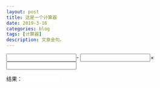 ```yaml
---
layout: post
title: 这是一个计算器
date: 2019-3-16
categories: blog
tags: [计算器]
description: 文章金句。
---
```


<html>
<head>
<meta http-equiv="Content-Type" content="text/html; charset=utf-8" />
<script type="text/javascript">
function sum(obj) {
var a = document.getElementById("a");
var b = document.getElementById("b");
var c = document.getElementById("c");
if(a.value!='')
{
y.value=parseInt(a.value);
}
if(a.value!=''&&b.value!='')
{
y.value=parseInt(b.value)+parseInt(a.value);
}
if(a.value!=''&&b.value!=''&&c.value!='')
{
y.value=parseInt(b.value)+parseInt(a.value)+parseInt(c.value);
}
}
</script>
</head>
<body>
<input type="text" id="a" onkeyup="sum(this);" />-
<input type="text" id="b" onkeyup="sum(this);" />×
<input type="text" id="c" onkeyup="sum(this);" />

结果：<input type='text' id='y' style="border:0px solid white; width:100px" />
    </body>
</html>


